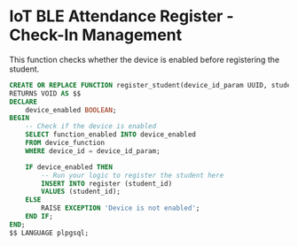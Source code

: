 # IoT BLE Attendance Register - Check-In Management

This function checks whether the device is enabled before registering the student.

```SQL
CREATE OR REPLACE FUNCTION register_student(device_id_param UUID, student_id TEXT)
RETURNS VOID AS $$
DECLARE
    device_enabled BOOLEAN;
BEGIN
    -- Check if the device is enabled
    SELECT function_enabled INTO device_enabled
    FROM device_function
    WHERE device_id = device_id_param;

    IF device_enabled THEN
        -- Run your logic to register the student here
        INSERT INTO register (student_id)
        VALUES (student_id);
    ELSE
        RAISE EXCEPTION 'Device is not enabled';
    END IF;
END;
$$ LANGUAGE plpgsql;


```
